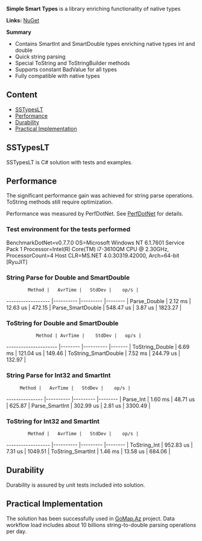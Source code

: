 **Simple Smart Types** is a library enriching functionality of native types

**Links:**
[NuGet](https://www.nuget.org/packages/SSTypesLT.dll)

**Summary**

* Contains SmartInt and SmartDouble types enriching native types int and double
* Quick string parsing
* Special ToString and ToStringBuilder methods
* Supports constant BadValue for all types
* Fully compatible with native types

## Content

* [SSTypesLT](#sstypeslt)
* [Performance](#performance)
* [Durability](#durability)
* [Practical Implementation](#practical-implementation)

## SSTypesLT

SSTypesLT is C# solution with tests and examples.


## Performance

The significant performance gain was achieved for string parse operations. ToString methods still require optimization.

Performance was measured by PerfDotNet. See [PerfDotNet](https://github.com/PerfDotNet) for details.

### Test environment for the tests performed

BenchmarkDotNet=v0.7.7.0
OS=Microsoft Windows NT 6.1.7601 Service Pack 1
Processor=Intel(R) Core(TM) i7-3610QM CPU @ 2.30GHz, ProcessorCount=4
Host CLR=MS.NET 4.0.30319.42000, Arch=64-bit  [RyuJIT]


### String Parse for Double and SmartDouble

            Method |   AvrTime |   StdDev |    op/s |
------------------ |---------- |--------- |-------- |
      Parse_Double |   2.12 ms | 12.63 us |  472.15 |
 Parse_SmartDouble | 548.47 us |  3.87 us | 1823.27 |


### ToString for Double and SmartDouble

               Method | AvrTime |    StdDev |   op/s |
--------------------- |-------- |---------- |------- |
      ToString_Double | 6.69 ms | 121.04 us | 149.46 |
 ToString_SmartDouble | 7.52 ms | 244.79 us | 132.97 |


### String Parse for Int32 and SmartInt

         Method |   AvrTime |   StdDev |    op/s |
--------------- |---------- |--------- |-------- |
      Parse_Int |   1.60 ms | 48.71 us |  625.87 |
 Parse_SmartInt | 302.99 us |  2.81 us | 3300.49 |


### ToString for Int32 and SmartInt

            Method |   AvrTime |   StdDev |    op/s |
------------------ |---------- |--------- |-------- |
      ToString_Int | 952.83 us |  7.31 us | 1049.51 |
 ToString_SmartInt |   1.46 ms | 13.58 us |  684.06 |


## Durability

Durability is assured by unit tests included into solution.


## Practical Implementation

The solution has been successfully used in [GoMap.Az](http://gomap.az) project. Data workflow load includes about 10 billions string-to-double parsing operations per day.
